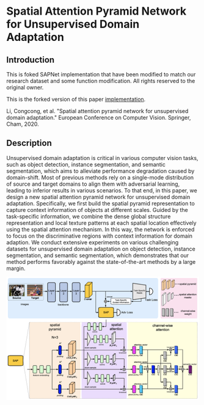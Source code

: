 # Spatial Attention Pyramid Network for Unsupervised Domain Adaptation

## Introduction

This is foked SAPNet implementation that have been modified to match our research dataset and some function modification. All rights reserved to the original owner.

This is the forked version of this paper [implementation](https://isrc.iscas.ac.cn/gitlab/research/domain-adaption).

Li, Congcong, et al. "Spatial attention pyramid network for unsupervised domain adaptation." European Conference on Computer Vision. Springer, Cham, 2020.

## Description

Unsupervised domain adaptation is critical in various computer vision tasks, such as object detection, instance segmentation, and semantic segmentation, which aims to alleviate performance degradation caused by domain-shift. Most of previous methods rely on a single-mode distribution of source and target domains to align them with adversarial learning, leading to inferior results in various scenarios. To that end, in this paper, we design a new spatial attention pyramid network for unsupervised domain adaptation. Specifically, we first build the spatial pyramid representation to capture context information of objects at different scales. Guided by the task-specific information, we combine the dense global structure representation and local texture patterns at each spatial location effectively using the spatial attention mechanism. In this way, the network is enforced to focus on the discriminative regions with context information for domain adaption. We conduct extensive experiments on various challenging datasets for unsupervised domain adaptation on object detection, instance segmentation, and semantic segmentation, which demonstrates that our method performs favorably against the state-of-the-art methods by a large margin.

![SAPNET](SAPNET.png)

